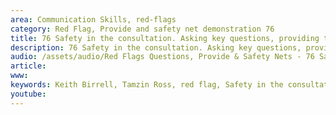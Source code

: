 ```yaml
---
area: Communication Skills, red-flags
category: Red Flag, Provide and safety net demonstration 76
title: 76 Safety in the consultation. Asking key questions, providing targetted information and safety netting
description: 76 Safety in the consultation. Asking key questions, providing targetted information and safety netting
audio: /assets/audio/Red Flags Questions, Provide & Safety Nets - 76 Safety in the consultation. Asking key questions, providing targetted information and safety netting - MQ.mp3
article:
www: 
keywords: Keith Birrell, Tamzin Ross, red flag, Safety in the consultation. Asking key questions, providing targetted information and safety netting
youtube: 
--- 
```

